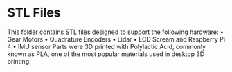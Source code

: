 # STL Files 
This folder contains STL files designed to support the following hardware:
•	Gear Motors 
•	Quadrature Encoders
•	Lidar
•	LCD Scream and Raspberry Pi 4
•	IMU sensor
Parts were 3D printed with Polylactic Acid, commonly known as PLA, one of the most popular materials used in desktop 3D printing.

